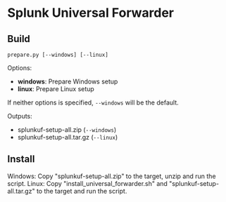 # Splunk Universal Forwarder

## Build

```
prepare.py [--windows] [--linux]
```

Options:

- **windows**: Prepare Windows setup
- **linux**: Prepare Linux setup

If neither options is specified, `--windows` will be the default.

Outputs:

- splunkuf-setup-all.zip (`--windows`)
- splunkuf-setup-all.tar.gz (`--linux`)

## Install

Windows: Copy "splunkuf-setup-all.zip" to the target, unzip and run the script.
Linux: Copy "install_universal_forwarder.sh" and "splunkuf-setup-all.tar.gz" to the target and run the script.
